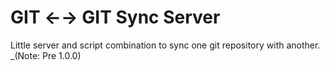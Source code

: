 # GIT ←→ GIT Sync Server

Little server and script combination to sync one git repository with another.
_(Note: Pre 1.0.0)
